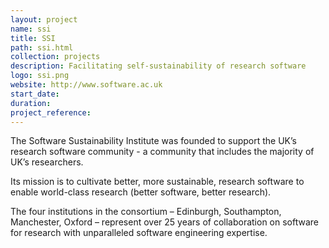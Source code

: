 ```yaml
---
layout: project
name: ssi
title: SSI
path: ssi.html
collection: projects
description: Facilitating self-sustainability of research software
logo: ssi.png
website: http://www.software.ac.uk
start_date:
duration:
project_reference:
---
```


The Software Sustainability Institute was founded to support the UK’s
research software community - a community that includes the majority
of UK’s researchers.

Its mission is to cultivate better, more sustainable, research
software to enable world-class research (better software, better
research).

The four institutions in the consortium – Edinburgh, Southampton,
Manchester, Oxford – represent over 25 years of collaboration on
software for research with unparalleled software engineering
expertise.
